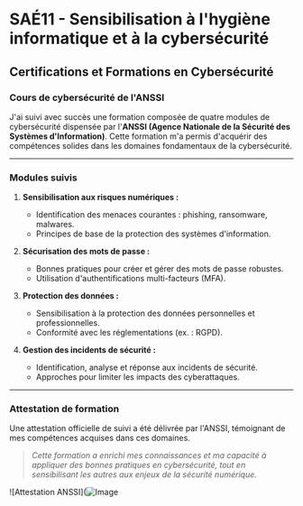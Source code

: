 
# **SAÉ11 - Sensibilisation à l'hygiène informatique et à la cybersécurité**

## **Certifications et Formations en Cybersécurité**

### **Cours de cybersécurité de l'ANSSI**
J'ai suivi avec succès une formation composée de quatre modules de cybersécurité dispensée par l'**ANSSI (Agence Nationale de la Sécurité des Systèmes d'Information)**. Cette formation m'a permis d'acquérir des compétences solides dans les domaines fondamentaux de la cybersécurité.

---

### **Modules suivis**
1. **Sensibilisation aux risques numériques :**  
   - Identification des menaces courantes : phishing, ransomware, malwares.  
   - Principes de base de la protection des systèmes d'information.  

2. **Sécurisation des mots de passe :**  
   - Bonnes pratiques pour créer et gérer des mots de passe robustes.  
   - Utilisation d'authentifications multi-facteurs (MFA).  

3. **Protection des données :**  
   - Sensibilisation à la protection des données personnelles et professionnelles.  
   - Conformité avec les réglementations (ex. : RGPD).  

4. **Gestion des incidents de sécurité :**  
   - Identification, analyse et réponse aux incidents de sécurité.  
   - Approches pour limiter les impacts des cyberattaques.  

---

### **Attestation de formation**
Une attestation officielle de suivi a été délivrée par l'ANSSI, témoignant de mes compétences acquises dans ces domaines.

> _Cette formation a enrichi mes connaissances et ma capacité à appliquer des bonnes pratiques en cybersécurité, tout en sensibilisant les autres aux enjeux de la sécurité numérique._

![Attestation ANSSI](![Image](https://github.com/user-attachments/assets/e2ea4a46-a411-44fc-adb7-b891168e0c77)



